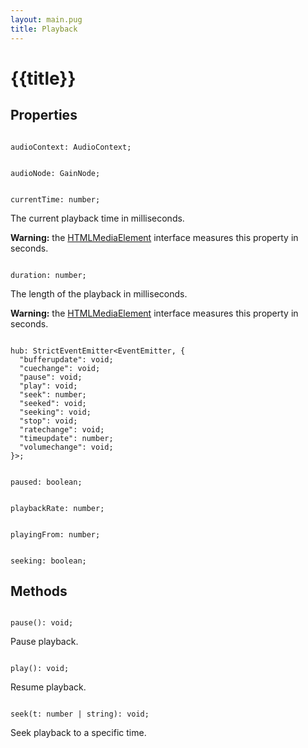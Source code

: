 ```yaml
---
layout: main.pug
title: Playback
---
```


# {{title}}

## Properties

<pre class="language-typescript" id="audioContext"><code>
audioContext: AudioContext;
</code></pre>

<pre class="language-typescript" id="audioNode"><code>
audioNode: GainNode;
</code></pre>

<pre class="language-typescript" id="currentTime"><code>
currentTime: number;
</code></pre>
<p>The current playback time in milliseconds.</p>
<p><strong>Warning:</strong> the <a href="https://developer.mozilla.org/en-US/docs/Web/API/HTMLMediaElement/">HTMLMediaElement</a> interface measures this property in seconds.</p>

<pre class="language-typescript" id="duration"><code>
duration: number;
</code></pre>
<p>The length of the playback in milliseconds.</p>
<p><strong>Warning:</strong> the <a href="https://developer.mozilla.org/en-US/docs/Web/API/HTMLMediaElement/">HTMLMediaElement</a> interface measures this property in seconds.</p>

<pre class="language-typescript" id="hub"><code>
hub: StrictEventEmitter&lt;EventEmitter, {
  "bufferupdate": void;
  "cuechange": void;
  "pause": void;
  "play": void;
  "seek": number;
  "seeked": void;
  "seeking": void;
  "stop": void;
  "ratechange": void;
  "timeupdate": number;
  "volumechange": void;
}&gt;;
</code></pre>

<pre class="language-typescript" id="paused"><code>
paused: boolean;
</code></pre>

<pre class="language-typescript" id="playbackRate"><code>
playbackRate: number;
</code></pre>

<pre class="language-typescript" id="playingFrom"><code>
playingFrom: number;
</code></pre>

<pre class="language-typescript" id="seeking"><code>
seeking: boolean;
</code></pre>

## Methods

<pre class="language-typescript" id="pause"><code>
pause(): void;
</code></pre>
<p>Pause playback.</p>

<pre class="language-typescript" id="play"><code>
play(): void;
</code></pre>
<p>Resume playback.</p>

<pre class="language-typescript" id="seek"><code>
seek(t: number | string): void;
</code></pre>
<p>Seek playback to a specific time.</p>